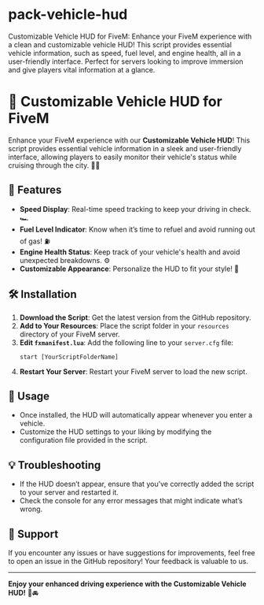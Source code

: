 # pack-vehicle-hud
Customizable Vehicle HUD for FiveM:   Enhance your FiveM experience with a clean and customizable vehicle HUD! This script provides essential vehicle information, such as speed, fuel level, and engine health, all in a user-friendly interface. Perfect for servers looking to improve immersion and give players vital information at a glance.

# 🌟 Customizable Vehicle HUD for FiveM

Enhance your FiveM experience with our **Customizable Vehicle HUD**! This script provides essential vehicle information in a sleek and user-friendly interface, allowing players to easily monitor their vehicle's status while cruising through the city. 🚗💨

## 🚀 Features
- **Speed Display**: Real-time speed tracking to keep your driving in check. 🏎️
- **Fuel Level Indicator**: Know when it’s time to refuel and avoid running out of gas! ⛽
- **Engine Health Status**: Keep track of your vehicle's health and avoid unexpected breakdowns. ⚙️
- **Customizable Appearance**: Personalize the HUD to fit your style! 🎨

## 🛠️ Installation
1. **Download the Script**: Get the latest version from the GitHub repository.
2. **Add to Your Resources**: Place the script folder in your `resources` directory of your FiveM server.
3. **Edit `fxmanifest.lua`**: Add the following line to your `server.cfg` file:
   ```
   start [YourScriptFolderName]
   ```
4. **Restart Your Server**: Restart your FiveM server to load the new script.

## 📜 Usage
- Once installed, the HUD will automatically appear whenever you enter a vehicle. 
- Customize the HUD settings to your liking by modifying the configuration file provided in the script.

## 💡 Troubleshooting
- If the HUD doesn’t appear, ensure that you’ve correctly added the script to your server and restarted it.
- Check the console for any error messages that might indicate what’s wrong.

## 🤝 Support
If you encounter any issues or have suggestions for improvements, feel free to open an issue in the GitHub repository! Your feedback is valuable to us. 

---

**Enjoy your enhanced driving experience with the Customizable Vehicle HUD!** 🎉🚘
